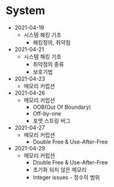 # System

- 2021-04-19
  - 시스템 해킹 기초
    - 해킹정의, 취약점
- 2021-04-21
  - 시스템 해킹 기초
    - 취약점의 종류
    - 보호기법
- 2021-04-23
  - 메모리 커럽션
- 2021-04-26
  - 메모리 커럽션
    - OOB(Out Of Boundary)
    - Off-by-one
    - 포맷 스트링 버그
- 2021-04-27
  - 메모리 커럽션
    - Double Free & Use-After-Free
- 2021-04-29
  - 메모리 커럽션
    - Double Free & Use-After-Free
    - 초기화 되지 않은 메모리
    - Integer issues - 정수의 범위
